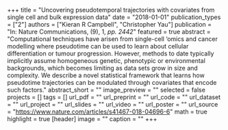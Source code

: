+++
title = "Uncovering pseudotemporal trajectories with covariates from single cell and bulk expression data"
date = "2018-01-01"
publication_types = ["2"]
authors = ["Kieran R Campbell", "Christopher Yau"]
publication = "In: Nature Communications, (9), 1, _pp. 2442_"
featured = true
abstract = "Computational techniques have arisen from single-cell ‘omics and cancer modelling where pseudotime can be used to learn about cellular differentiation or tumour progression. However, methods to date typically implicitly assume homogeneous genetic, phenotypic or environmental backgrounds, which becomes limiting as data sets grow in size and complexity. We describe a novel statistical framework that learns how pseudotime trajectories can be modulated through covariates that encode such factors."
abstract_short = ""
image_preview = ""
selected = false
projects = []
tags = []
url_pdf = ""
url_preprint = ""
url_code = ""
url_dataset = ""
url_project = ""
url_slides = ""
url_video = ""
url_poster = ""
url_source = "https://www.nature.com/articles/s41467-018-04696-6"
math = true
highlight = true
[header]
image = ""
caption = ""
+++
